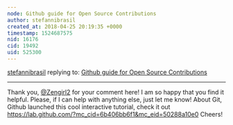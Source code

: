 ```yaml
---
node: Github guide for Open Source Contributions
author: stefannibrasil
created_at: 2018-04-25 20:19:35 +0000
timestamp: 1524687575
nid: 16176
cid: 19492
uid: 525300
---
```




[stefannibrasil](../profile/stefannibrasil) replying to: [Github guide for Open Source Contributions](../notes/stefannibrasil/04-20-2018/github-guide-for-open-source-contributions)

----
Thank you, [@Zengirl2](/profile/Zengirl2) for your comment here! I am so happy that you find it helpful. Please, if I can help with anything else, just let me know! About Git, Github launched this cool interactive tutorial, check it out https://lab.github.com/?mc_cid=6b406bb6f1&mc_eid=50288a10e0 Cheers!